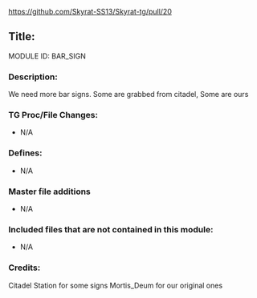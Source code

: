 https://github.com/Skyrat-SS13/Skyrat-tg/pull/20 <!--PR Number-->

## Title: <!--Title of your addition-->

<!-- uppercase, underscore_connected name of your module, that you use to mark files-->
MODULE ID: BAR_SIGN

### Description:

<!-- Here, try to describe what your PR does, what features it provides and any other directly useful information -->
We need more bar signs. Some are grabbed from citadel, Some are ours

### TG Proc/File Changes:

- N/A
<!-- If you had to edit, or append to any core procs in the process of making this PR, list them here. APPEND: Also, please include any files that you've changed. .DM files that is. -->

### Defines:

- N/A
<!-- If you needed to add any defines, mention the files you added those defines in -->

### Master file additions

- N/A
<!-- Any master file changes you've made to existing master files or if you've added a new master file. Please mark either as #NEW or #CHANGE -->

### Included files that are not contained in this module:

- N/A
<!-- Likewise, be it a non-modular file or a modular one that's not contained within the folder belonging to this specific module, it should be mentioned here -->

### Credits:

<!-- Here go the credits to you, dear coder, and in case of collaborative work or ports, credits to the original source of the code -->
Citadel Station for some signs
Mortis_Deum for our original ones

